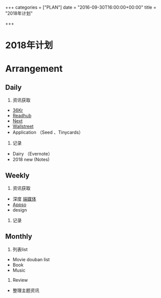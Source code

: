 +++
categories = ["PLAN"]
date = "2016-09-30T16:00:00+00:00"
title = "2018年计划"

+++
# 2018年计划

# **Arrangement**

## Daily

1. 资讯获取

* [36Kr](http://36kr.com/newsflashes)
* [Readhub](https://readhub.me/)
* [Next](http://next.36kr.com/posts )
* [Wallstreet](https://wallstreetcn.com/live/global?from=navbar)
* Application （Seed 、Tinycards）

1. 记录

* Dairy （Evernote）
* 2018 new  (Notes)

## Weekly

1. 资讯获取

* 深度 [端媒体](https://theinitium.com/)
* [Appso](http://www.ifanr.com/app)
* design

1. 记录

## Monthly

1. 列表list

* Movie
  douban list
* Book
* Music

1. Review

* 整理主题资讯